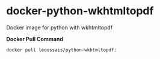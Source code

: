 
# docker-python-wkhtmltopdf

Docker image for python with wkhtmltopdf

  

**Docker Pull Command**

    docker pull leoossais/python-wkhtmltopdf:
